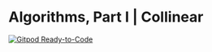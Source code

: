 # Algorithms, Part I | Collinear

[![Gitpod Ready-to-Code](https://img.shields.io/badge/Gitpod-Ready--to--Code-blue?logo=gitpod)](https://gitpod.io/#https://github.com/rockymadden/algs1-collinear)
